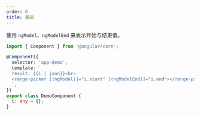 ```yaml
---
order: 0
title: 基础
---
```


使用 `ngModel`、`ngModelEnd` 来表示开始与结束值。

```ts
import { Component } from '@angular/core';

@Component({
  selector: 'app-demo',
  template: `
  result: {{i | json}}<br>
  <range-picker [(ngModel)]="i.start" [(ngModelEnd)]="i.end"></range-picker>
  `,
})
export class DemoComponent {
  i: any = {};
}
```
